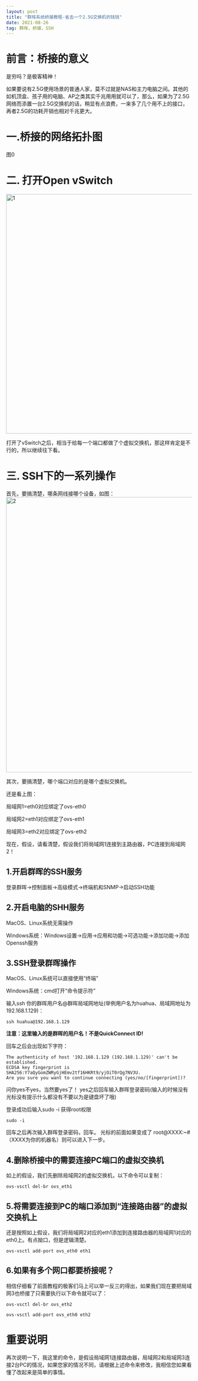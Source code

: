```yaml
---
layout: post
title: "群晖系统桥接教程-省去一个2.5G交换机的钱钱"
date: 2021-08-26 
tag: 群晖，桥接，SSH
---
```


# 前言：桥接的意义

是穷吗？是极客精神！

如果要说有2.5G使用场景的普通人家，莫不过就是NAS和主力电脑之间。其他的如机顶盒、孩子用的电脑、AP之类其实千兆用用就可以了，那么，如果为了2.5G网络而添置一台2.5G交换机的话，稍显有点浪费，一来多了几个用不上的接口，再者2.5G的功耗开销也相对千兆更大。

# 一.桥接的网络拓扑图

图0

# 二. 打开Open vSwitch

<img width="650" alt="1" src="https://user-images.githubusercontent.com/85718974/130980250-bccede07-2eb3-4d20-b64d-670c7ed48cdc.png">

打开了vSwitch之后，相当于给每一个端口都做了个虚拟交换机，那这样肯定是不行的，所以继续往下看。

# 三. SSH下的一系列操作

首先，要搞清楚，哪条网线接哪个设备，如图：
<img width="747" alt="2" src="https://user-images.githubusercontent.com/85718974/130980391-87f6aae3-de2b-4cfb-89b6-8b0c071f9abe.png">

其次，要搞清楚，哪个端口对应的是哪个虚拟交换机。

还是看上图：

局域网1=eth0对应绑定了ovs-eth0

局域网2=eth1对应绑定了ovs-eth1

局域网3=eth2对应绑定了ovs-eth2

现在，假设，请看清楚，假设我们将局域网1连接到主路由器，PC连接到局域网2！

## 1.开启群晖的SSH服务

登录群晖→控制面板→高级模式→终端机和SNMP→启动SSH功能

## 2.开启电脑的SHH服务

MacOS、Linux系统无需操作

Windows系统：Windows设置→应用→应用和功能→可选功能→添加功能→添加Openssh服务

## 3.SSH登录群晖操作

MacOS、Linux系统可以直接使用“终端”

Windows系统：cmd打开“命令提示符”

输入ssh 你的群晖用户名@群晖局域网地址(举例用户名为huahua、局域网地址为192.168.1.129)：

```
ssh huahua@192.168.1.129
```

**注意：这里输入的是群晖的用户名！不是QuickConnect ID!**

回车之后会出现如下字符：

```
The authenticity of host '192.168.1.129 (192.168.1.129)' can't be established.
ECDSA key fingerprint is SHA256:Y7aQyGomZWRyGjHEmv2tf16HKRt9/yjOiT0rQg7NV3U.
Are you sure you want to continue connecting (yes/no/[fingerprint])?
```

问你yes不yes，当然要yes了！ yes之后回车输入群晖登录密码(输入的时候没有光标没有提示什么都没有不要以为是键盘坏了哦)

登录成功后输入sudo -i 获得root权限

```
sudo -i
```

回车之后再次输入群晖登录密码，回车。 光标的前面如果变成了 root@XXXX:~# （XXXX为你的机器名）则可以进入下一步。

## 4.删除桥接中的需要连接PC端口的虚拟交换机

如上的假设，我们先删除局域网2的虚拟交换机，以下命令可以复制：
```
ovs-vsctl del-br ovs_eth1
```
## 5.将需要连接到PC的端口添加到“连接路由器”的虚拟交换机上

还是按照如上假设，我们将局域网2对应的eth1添加到连接路由器的局域网1对应的eth0上。有点拗口，但是逻辑清楚。
```
ovs-vsctl add-port ovs_eth0 eth1
```
## 6.如果有多个网口都要桥接呢？

相信仔细看了前面教程的极客们马上可以举一反三的得出，如果我们现在要把局域网3也桥接了只需要执行以下命令就可以了：
```
ovs-vsctl del-br ovs_eth2
```
```
ovs-vsctl add-port ovs_eth0 eth2
```
# 重要说明

再次说明一下，我这里的命令，是假设局域网1连接路由器，局域网2和局域网3连接2台PC的情况，如果您家的情况不同，请根据上述命令来修改，我相信您如果看懂了改起来是简单的事情。
